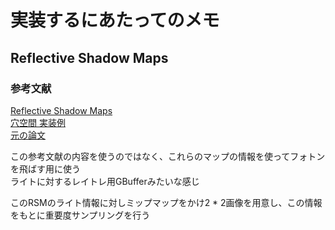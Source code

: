 # 実装するにあたってのメモ


## Reflective Shadow Maps
### 参考文献  
[Reflective Shadow Maps](https://ericpolman.com/2016/03/17/reflective-shadow-maps/)  
[穴空間 実装例](http://kagamin.net/hole/rsm/index.htm)  
[元の論文](https://users.soe.ucsc.edu/~pang/160/s13/proposal/mijallen/proposal/media/p203-dachsbacher.pdf)  

この参考文献の内容を使うのではなく、これらのマップの情報を使ってフォトンを飛ばす用に使う  
ライトに対するレイトレ用GBufferみたいな感じ  

このRSMのライト情報に対しミップマップをかけ2 * 2画像を用意し、この情報をもとに重要度サンプリングを行う  
<!--stackedit_data:
eyJoaXN0b3J5IjpbMTc2NDI2NjE0MiwtMzU2NTg4MzI5XX0=
-->
